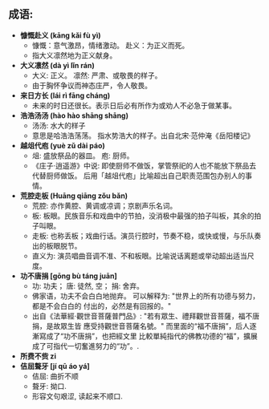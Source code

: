 ## 成语:
- **慷慨赴义 (kāng kǎi fù yì)**
    + 慷慨：意气激昂，情绪激动。 赴义：为正义而死。
    + 指大义凛然地为正义献身。
- **大义凛然 (dà yì lǐn rán)**
    + 大义: 正义。 凛然: 严肃、或敬畏的样子。
    + 由于胸怀争议而神态庄严，令人敬畏。
- **来日方长 (lái rì fāng cháng)**
    + 未来的时日还很长。表示日后必有所作为或劝人不必急于做某事。
- **浩浩汤汤 (hào hào shāng shāng)**
    + 汤汤: 水大的样子
    + 意思是哈浩浩荡荡。 指水势浩大的样子。出自北宋·范仲淹《岳阳楼记》
- **越俎代庖 (yuè zǔ dài páo)**
    + 俎: 盛放祭品的器皿。 庖: 厨师。
    + 《庄子·逍遥游》中说: 即使厨师不做饭，掌管祭祀的人也不能放下祭品去代替厨师做饭。
    后用「越俎代庖」比喻超出自己职责范围包办别人的事情。
- **荒腔走板 (Huāng qiāng zǒu bǎn)**
    + 荒腔: 亦作黄腔、黄调或凉调；京剧声乐名词。
    + 板: 板眼。民族音乐和戏曲中的节拍，没消极中最强的拍子叫板，其余的拍子叫眼。
    + 走板: 也称丢板；戏曲行话。演员行腔时，节奏不稳，或快或慢，与乐队奏出的板眼脱节。
    + 直义为: 演员唱曲音调不准、不和板眼。比喻说话离题或举动超出适当尺度。
- **功不唐捐 [gōng bù táng juān]**
    + 功: 功夫； 唐: 徒然, 空； 捐: 舍弃。
    + 佛家语，功夫不会白白地抛弃。 可以解释为: "世界上的所有功德与努力，都是不会白白的
      付出的，必然是有回报的。"
    + 出自《法華經·觀世音菩薩普門品》: "若有眾生、禮拜觀世音菩薩，福不唐捐，是故眾生皆
      應受持觀世音菩薩名號。" 而里面的“福不唐捐”，后人逐漸寫成了“功不唐捐”，也把經文里
      比較單純指代的佛教功德的“福”，擴展成了可指代一切奮進努力的“功”。.
- **所费不赀 zi**
- **佶屈聱牙 [jí qū áo yá]**
    + 佶屈: 曲折不顺
    + 聱牙: 拗口.
    + 形容文句艰涩, 读起来不顺口.
